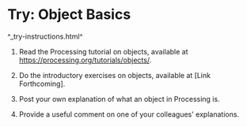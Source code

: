 Try: Object Basics
==================

^_try-instructions.html^

1. Read the Processing tutorial on objects, available at 
<https://processing.org/tutorials/objects/>.

2. Do the introductory exercises on objects, available at [Link Forthcoming].

3. Post your own explanation of what an object in Processing is.

4. Provide a useful comment on one of your colleagues' explanations.
